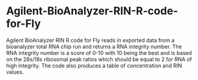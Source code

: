 # Agilent-BioAnalyzer-RIN-R-code-for-Fly
Agilent BioAnalyzer RIN R code for Fly reads in exported data from a bioanalyzer total RNA chip run and returns a RNA integrity number.  The RNA integrity number is a score of 0-10 with 10 being the best and is based on the 28s/18s ribosomal peak ratios which should be equal to 2 for RNA of high integrity.
The code also produces a table of concentration and RIN values.  
